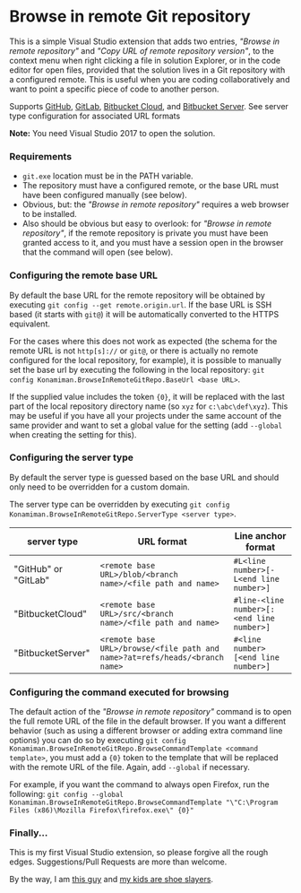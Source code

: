# Browse in remote Git repository #

This is a simple Visual Studio extension that adds two entries, _"Browse in remote repository"_ and _"Copy URL of remote repository version"_, to the context menu when right clicking a file in solution Explorer, or in the code editor for open files, provided that the solution lives in a Git repository with a configured remote. This is useful when you are coding collaboratively and want to point a specific piece of code to another person.

Supports [GitHub](http://github.com), [GitLab](http://gitlab.com), [Bitbucket Cloud](https://bitbucket.org/), and [Bitbucket Server](https://www.atlassian.com/software/bitbucket/enterprise). See server type configuration for associated URL formats

**Note:** You need Visual Studio 2017 to open the solution.

### Requirements ###

* `git.exe` location must be in the PATH variable.
* The repository must have a configured remote, or the base URL must have been configured manually (see below).
* Obvious, but: the _"Browse in remote repository"_ requires a web browser to be installed.
* Also should be obvious but easy to overlook: for _"Browse in remote repository"_, if the remote repository is private you must have been granted access to it, and you must have a session open in the browser that the command will open (see below).

### Configuring the remote base URL ###

By default the base URL for the remote repository will be obtained by executing `git config --get remote.origin.url`. If the base URL is SSH based (it starts with `git@`) it will be automatically converted to the HTTPS equivalent.

For the cases where this does not work as expected (the schema for the remote URL is not `http[s]://` or `git@`, or there is actually no remote configured for the local repository, for example), it is possible to manually set the base url by executing the following in the local repository: `git config Konamiman.BrowseInRemoteGitRepo.BaseUrl <base URL>`.

If the supplied value includes the token `{0}`, it will be replaced with the last part of the local repository directory name (so `xyz` for `c:\abc\def\xyz`). This may be useful if you have all your projects under the same account of the same provider and want to set a global value for the setting (add `--global` when creating the setting for this).

### Configuring the server type ###

By default the server type is guessed based on the base URL and should only need to be overridden for a custom domain.

The server type can be overridden by executing `git config Konamiman.BrowseInRemoteGitRepo.ServerType <server type>`.

|server type|URL format|Line anchor format|
|-----------|----------|-----------|
|"GitHub" or "GitLab"|`<remote base URL>/blob/<branch name>/<file path and name>`|`#L<line number>[-L<end line number>]`|
|"BitbucketCloud"|`<remote base URL>/src/<branch name>/<file path and name>`|`#line-<line number>[:<end line number>]`|
|"BitbucketServer"|`<remote base URL>/browse/<file path and name>?at=refs/heads/<branch name>` |`#<line number>[<end line number>]`|

### Configuring the command executed for browsing ###

The default action of the _"Browse in remote repository"_ command is to open the full remote URL of the file in the default browser. If you want a different behavior (such as using a different browser or adding extra command line options) you can do so by executing `git config Konamiman.BrowseInRemoteGitRepo.BrowseCommandTemplate <command  template>`, you must add a `{0}` token to the template that will be replaced with the remote URL of the file. Again, add `--global` if necessary.

For example, if you want the command to always open Firefox, run the following: `git config --global Konamiman.BrowseInRemoteGitRepo.BrowseCommandTemplate "\"C:\Program Files (x86)\Mozilla Firefox\firefox.exe\" {0}"`

### Finally... ###

This is my first Visual Studio extension, so please forgive all the rough edges. Suggestions/Pull Requests are more than welcome.

By the way, I am [this guy](http://stackoverflow.com/users/4574/konamiman?tab=profile) and [my kids are shoe slayers](http://www.konamiman.com/msx/msx-e.html#donate).